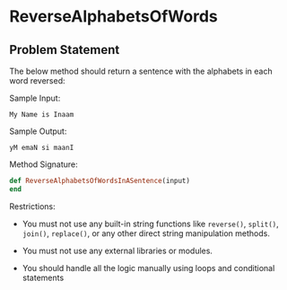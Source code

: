 # ReverseAlphabetsOfWords

## Problem Statement

The below method should return a sentence with the alphabets in each word reversed:

Sample Input:

``My Name is Inaam``

Sample Output:

``yM emaN si maanI``
 
Method Signature:

```ruby
def ReverseAlphabetsOfWordsInASentence(input)
end
``` 
Restrictions:

- You must not use any built-in string functions like ``reverse()``, ``split()``, ``join()``, ``replace()``, or any other direct string manipulation methods.

- You must not use any external libraries or modules.
- You should handle all the logic manually using loops and conditional statements
